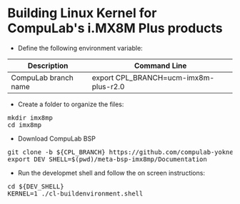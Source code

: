 # Building Linux Kernel for CompuLab's i.MX8M Plus products

* Define the following environment variable:

|Description|Command Line|
|---|---|
|CompuLab branch name|export CPL_BRANCH=ucm-imx8m-plus-r2.0|

* Create a folder to organize the files:
<pre>
mkdir imx8mp
cd imx8mp
</pre>

* Download CompuLab BSP
<pre>
git clone -b ${CPL_BRANCH} https://github.com/compulab-yokneam/meta-bsp-imx8mp.git
export DEV_SHELL=$(pwd)/meta-bsp-imx8mp/Documentation
</pre>

* Run the developmet shell and follow the on screen instructions:

<pre>
cd ${DEV_SHELL}
KERNEL=1 ./cl-buildenvironment.shell
</pre>

